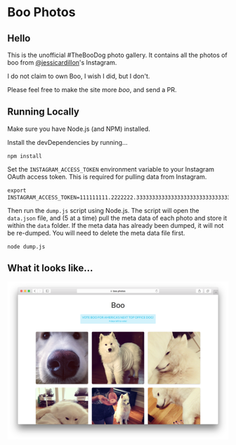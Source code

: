 Boo Photos
===

Hello
---

This is the unofficial #TheBooDog photo gallery. It contains all the photos of
boo from [@jessicardillon](http://instagram.com/jessicardillon)'s Instagram.

I do not claim to own Boo, I wish I did, but I don't.

Please feel free to make the site more _boo_, and send a PR.

Running Locally
---

Make sure you have Node.js (and NPM) installed.

Install the devDependencies by running...

```
npm install
```

Set the `INSTAGRAM_ACCESS_TOKEN` environment variable to your Instagram OAuth
access token. This is required for pulling data from Instagram.

```
export INSTAGRAM_ACCESS_TOKEN=111111111.2222222.33333333333333333333333333333333
```

Then run the `dump.js` script using Node.js. The script will open the `data.json`
file, and (5 at a time) pull the meta data of each photo and store it within the
`data` folder. If the meta data has already been dumped, it will not be
re-dumped. You will need to delete the meta data file first.

```
node dump.js
```

What it looks like...
---

![Screenshot](./screenshot.png)